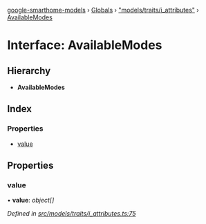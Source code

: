 [google-smarthome-models](../README.md) › [Globals](../globals.md) › ["models/traits/i_attributes"](../modules/_models_traits_i_attributes_.md) › [AvailableModes](_models_traits_i_attributes_.availablemodes.md)

# Interface: AvailableModes

## Hierarchy

* **AvailableModes**

## Index

### Properties

* [value](_models_traits_i_attributes_.availablemodes.md#value)

## Properties

###  value

• **value**: *object[]*

*Defined in [src/models/traits/i_attributes.ts:75](https://github.com/galactic1969/google-smarthome-models/blob/633871f/src/models/traits/i_attributes.ts#L75)*
